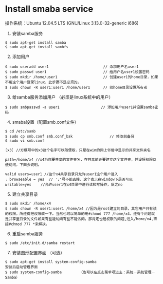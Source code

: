 <h1>Install smaba service</h1>
操作系统：Ubuntu 12.04.5 LTS (GNU/Linux 3.13.0-32-generic i686)

1. 安装samba服务
```
$ sudo apt-get install samba
$ sudo apt-get install sambfs
```

2. 添加用户
```
$ sudo useradd user1                         // 添加用户名user1
$ sudo passwd user1                          // 给用户名user1设置密码
$ sudo mkdir /home/user1                     // 创建user1的home目录，如果不用这个用户登录linux，此步骤不是必须的。
$ sudo chown -R user1:user1 /home/user1      // 给home目录设置所有者
```

3. 给samba服务添加用户 （必须是linux系统中的用户）
```
$ sudo smbpasswd -a user1                   // 添加用户user1并设置samba密码
```

4. smaba设置（配置smb.conf文件）
```
$ cd /etc/samb
$ sudo cp smb.conf smb.conf_bak                 // 修改前备份
$ sudo vi smb.conf

[x3] //方框号中的x3这个名字可以随便取，只是在win的网上邻居中显示的共享文件夹名

path=/home/x4 //x4为你要共享的文件夹名，在共享前还要建立这个文件夹，并设好权限以便访问，下面会说明。

valid users=user1 //这个x4共享目录只允许user1这个用户进入
; browseable = yes  // ';'号不能去掉，这个表示在window下是否可见
writable=yes　　 //允许user1在x4目录中进行读和写操作，反之no
```

5. 建立共享目录
```
$ sudo mkdir /home/x4
$ sudo chown -R user1:user1 /home/x4 //因为是root建立的目录，其它用户只有读的权限，所还得把权限改一下。当然也可以简单的用#chmod 777 /home/x4。还有个问题就是共享里目录的文件如果有些能访问有些不能访问，那肯定也是权限的问题,进入/home/x4,直接#chmod 777 *来解决。
```

6. 重启samba服务
```
$ sudo /etc/init.d/samba restart
```

7. 安装图形配置界面 （可选）
```
$ sudo apt-get install system-config-samba
安装后启动管理界面
$ sudo system-config-samba        （也可以在点击菜单项进去：系统－系统管理－Samba）
```



